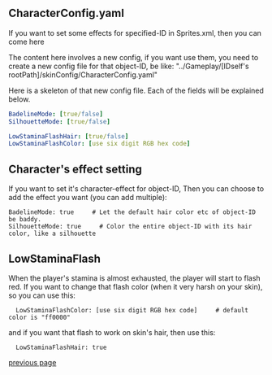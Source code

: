 
CharacterConfig.yaml
-----------------------------------
If you want to set some effects for specified-ID in Sprites.xml, then you can come here

The content here involves a new config, if you want use them, 
you need to create a new config file for that object-ID, be like: "../Gameplay/[IDself's rootPath]/skinConfig/CharacterConfig.yaml"

Here is a skeleton of that new config file. 
Each of the fields will be explained below.
```yaml
BadelineMode: [true/false]
SilhouetteMode: [true/false]

LowStaminaFlashHair: [true/false]
LowStaminaFlashColor: [use six digit RGB hex code]
```


Character's effect setting
-----------------------------------
If you want to set it's character-effect for object-ID, 
Then you can choose to add the effect you want (you can add multiple):
```
BadelineMode: true     # Let the default hair color etc of object-ID be baddy.
SilhouetteMode: true     # Color the entire object-ID with its hair color, like a silhouette
```

LowStaminaFlash
-----------------------------------
When the player's stamina is almost exhausted, the player will start to flash red.
If you want to change that flash color (when it very harsh on your skin), so you can use this:
```
  LowStaminaFlashColor: [use six digit RGB hex code]     # default color is "ff0000"
```
and if you want that flash to work on skin's hair, then use this:
```
  LowStaminaFlashHair: true
```

[previous page](/docs/guide/README.md#more-miscellaneous)

